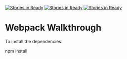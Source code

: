 [![Stories in Ready](https://badge.waffle.io/esayler/game-time.png?label=ready&title=Ready)](https://waffle.io/esayler/game-time)
[![Stories in Ready](https://badge.waffle.io/esayler/game-time.png?label=ready&title=Ready)](https://waffle.io/esayler/game-time)
[![Stories in Ready](https://badge.waffle.io/ejwill04/game-time.png?label=ready&title=Ready)](https://waffle.io/ejwill04/game-time)
# Webpack Walkthrough

To install the dependencies:

npm install
